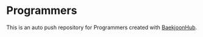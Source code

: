 # Programmers
This is an auto push repository for Programmers created with [BaekjoonHub](https://github.com/BaekjoonHub/BaekjoonHub).
